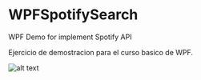 # WPFSpotifySearch
WPF Demo for implement Spotify API 

Ejercicio de demostracion para el curso basico de WPF.

![alt text](https://github.com/hughfernandez/WPFSpotifySearch/blob/master/WikiIntro.PNG?raw=true)
